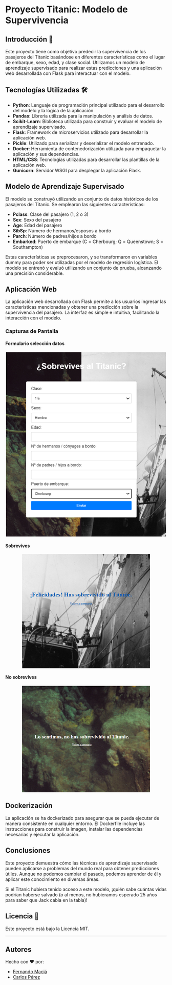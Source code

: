 # Proyecto Titanic: Modelo de Supervivencia

## Introducción 🚢

Este proyecto tiene como objetivo predecir la supervivencia de los pasajeros del Titanic basándose en diferentes características como el lugar de embarque, sexo, edad, y clase social. Utilizamos un modelo de aprendizaje supervisado para realizar estas predicciones y una aplicación web desarrollada con Flask para interactuar con el modelo.

## Tecnologías Utilizadas 🛠️

- **Python**: Lenguaje de programación principal utilizado para el desarrollo del modelo y la lógica de la aplicación.
- **Pandas**: Librería utilizada para la manipulación y análisis de datos.
- **Scikit-Learn**: Biblioteca utilizada para construir y evaluar el modelo de aprendizaje supervisado.
- **Flask**: Framework de microservicios utilizado para desarrollar la aplicación web.
- **Pickle**: Utilizado para serializar y deserializar el modelo entrenado.
- **Docker**: Herramienta de contenedorización utilizada para empaquetar la aplicación y sus dependencias.
- **HTML/CSS**: Tecnologías utilizadas para desarrollar las plantillas de la aplicación web.
- **Gunicorn**: Servidor WSGI para desplegar la aplicación Flask.

## Modelo de Aprendizaje Supervisado

El modelo se construyó utilizando un conjunto de datos históricos de los pasajeros del Titanic. Se emplearon las siguientes características:

- **Pclass**: Clase del pasajero (1, 2 o 3)
- **Sex**: Sexo del pasajero
- **Age**: Edad del pasajero
- **SibSp**: Número de hermanos/esposos a bordo
- **Parch**: Número de padres/hijos a bordo
- **Embarked**: Puerto de embarque (C = Cherbourg; Q = Queenstown; S = Southampton)

Estas características se preprocesaron, y se transformaron en variables dummy para poder ser utilizadas por el modelo de regresión logística. El modelo se entrenó y evaluó utilizando un conjunto de prueba, alcanzando una precisión considerable.

## Aplicación Web

La aplicación web desarrollada con Flask permite a los usuarios ingresar las características mencionadas y obtener una predicción sobre la supervivencia del pasajero. La interfaz es simple e intuitiva, facilitando la interacción con el modelo.

### Capturas de Pantalla

#### Formulario selección datos
<img src="static/img/cap2.png" alt="Formulario inicio" width="500" style="display: block; margin: auto;" />

#### Sobrevives
<img src="static/img/cap4.png" alt="Resultado sobrevives" width="400" style="display: block; margin: auto;" />


#### No sobrevives
<img src="static/img/cap3.png" alt="Resultados no sobrevives" width="400" style="display: block; margin: auto;" />

## Dockerización

La aplicación se ha dockerizado para asegurar que se pueda ejecutar de manera consistente en cualquier entorno. El Dockerfile incluye las instrucciones para construir la imagen, instalar las dependencias necesarias y ejecutar la aplicación.

## Conclusiones

Este proyecto demuestra cómo las técnicas de aprendizaje supervisado pueden aplicarse a problemas del mundo real para obtener predicciones útiles. Aunque no podemos cambiar el pasado, podemos aprender de él y aplicar este conocimiento en diversas áreas.

Si el Titanic hubiera tenido acceso a este modelo, ¡quién sabe cuántas vidas podrían haberse salvado (o al menos, no hubieramos esperado 25 años para saber que Jack cabia en la tabla)!

## Licencia 📃

Este proyecto está bajo la Licencia MIT.

---

## Autores

Hecho con ❤️ por:
- [Fernando Maciá](https://github.com/fernandomacia)
- [Carlos Pérez](https://github.com/CarPeAs)


